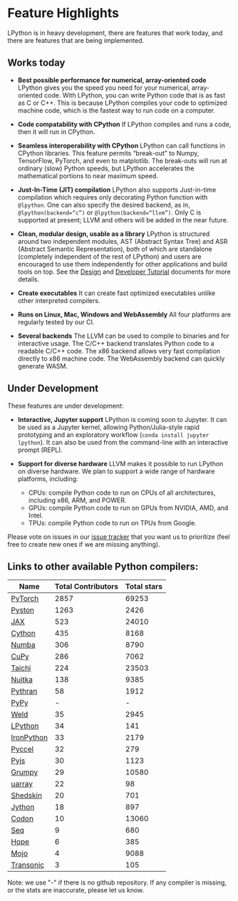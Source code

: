 # Feature Highlights

LPython is in heavy development, there are features that work today, and there are
features that are being implemented.

## Works today

* **Best possible performance for numerical, array-oriented code**
    LPython gives you the speed you need for your numerical, array-oriented code. With LPython, you can write Python code that is as fast as C or C++. This is because LPython compiles your code to optimized machine code, which is the fastest way to run code on a computer.

* **Code compatability with CPython**
    If LPython compiles and runs a code, then it will run in CPython.

* **Seamless interoperability with CPython**
    LPython can call functions in CPython libraries. This feature permits “break-out” to Numpy, TensorFlow, PyTorch, and even to matplotlib. The break-outs will run at ordinary (slow) Python speeds, but LPython accelerates the mathematical portions to near maximum speed.

* **Just-In-Time (JIT) compilation**
    LPython also supports Just-in-time compilation which requires only decorating Python function with `@lpython`. One can also specify the desired backend, as in, `@lpython(backend=“c”)` or `@lpython(backend=“llvm”)`. Only C is supported at present; LLVM and others will be added in the near future.

* **Clean, modular design, usable as a library**
    LPython is structured around two independent modules, AST (Abstract Syntax
    Tree) and ASR (Abstract Semantic Representation), both of which are
    standalone (completely independent of the rest of LPython) and users are
    encouraged to use them independently for other applications and build tools
    on top. See the [Design](https://docs.lfortran.org/design/) and
    [Developer Tutorial](https://docs.lfortran.org/developer_tutorial/) documents for
    more details.

* **Create executables**
    It can create fast optimized executables unlike other interpreted compilers.

* **Runs on Linux, Mac, Windows and WebAssembly**
    All four platforms are regularly tested by our CI.

* **Several backends**
    The LLVM can be used to compile to binaries and for interactive usage. The
    C/C++ backend translates Python code to a readable C/C++ code. The x86 backend
    allows very fast compilation directly to x86 machine code. The WebAssembly
    backend can quickly generate WASM.


## Under Development

These features are under development:

* **Interactive, Jupyter support**
    LPython is coming soon to Jupyter. It can be used as a Jupyter kernel,
    allowing Python/Julia-style rapid prototyping and an exploratory
    workflow (`conda install jupyter lpython`).
    It can also be used from the command-line with an interactive prompt
    (REPL).

* **Support for diverse hardware**
    LLVM makes it possible to run LPython on diverse hardware.
    We plan to support a wide range of hardware platforms, including:

    - CPUs: compile Python code to run on CPUs of all architectures, including x86, ARM, and POWER.
    - GPUs: compile Python code to run on GPUs from NVIDIA, AMD, and Intel.
    - TPUs: compile Python code to run on TPUs from Google.

Please vote on issues in our [issue tracker] that you want us to prioritize
(feel free to create new ones if we are missing anything).


## Links to other available Python compilers:
Name | Total Contributors | Total stars
--|--|--
[PyTorch](https://github.com/pytorch/pytorch)               | 2857 | 69253
[Pyston](https://github.com/pyston/pyston)                  | 1263 |  2426
[JAX](https://github.com/google/jax)                        |  523 | 24010
[Cython](https://github.com/cython/cython)                  |  435 |  8168
[Numba](https://github.com/numba/numba)                     |  306 |  8790
[CuPy](https://github.com/cupy/cupy)                        |  286 |  7062
[Taichi](https://github.com/taichi-dev/taichi)              |  224 | 23503
[Nuitka](https://github.com/Nuitka/Nuitka)                  |  138 |  9385
[Pythran](https://github.com/serge-sans-paille/pythran)     |   58 |  1912
[PyPy](https://github.com/pypy/pypy.org)                    |   -  |     -
[Weld](https://github.com/weld-project/weld)                |   35 |  2945
[LPython](https://github.com/lcompilers/lpython)            |   34 |   141
[IronPython](https://github.com/IronLanguages/ironpython3)  |   33 |  2179
[Pyccel](https://github.com/pyccel/pyccel)                  |   32 |   279
[Pyjs](https://github.com/pyjs/pyjs)                        |   30 |  1123
[Grumpy](https://github.com/google/grumpy)                  |   29 | 10580
[uarray](https://github.com/Quansight-Labs/uarray)          |   22 |    98
[Shedskin](https://github.com/shedskin/shedskin)            |   20 |   701
[Jython](https://github.com/jython/jython)                  |   18 |   897
[Codon](https://github.com/exaloop/codon)                   |   10 | 13060
[Seq](https://github.com/seq-lang/seq)                      |    9 |   680
[Hope](https://github.com/jakeret/hope)                     |    6 |   385
[Mojo](https://github.com/modularml/mojo)                   |    4 |  9088
[Transonic](https://github.com/fluiddyn/transonic)          |    3 |   105

Note: we use "-" if there is no github repository. If any compiler is missing,
or the stats are inaccurate, please let us know.

[issue tracker]: https://github.com/lcompilers/lpython/issues
